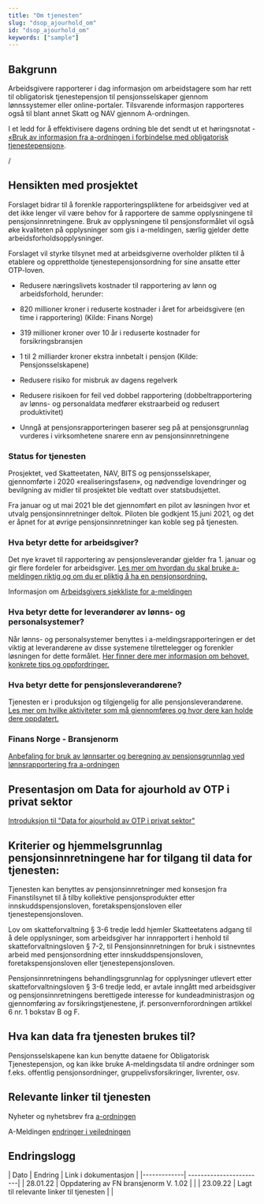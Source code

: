 ```yaml
---
title: "Om tjenesten"
slug: "dsop_ajourhold_om"
id: "dsop_ajourhold_om"
keywords: ["sample"]
---
```


## Bakgrunn
Arbeidsgivere rapporterer i dag informasjon om arbeidstagere som har rett til obligatorisk tjenestepensjon til pensjonsselskaper gjennom lønnssystemer eller online-portaler. Tilsvarende informasjon rapporteres også til blant annet Skatt og NAV gjennom A-ordningen.

I et ledd for å effektivisere dagens ordning ble det sendt ut et høringsnotat - [«Bruk av informasjon fra a-ordningen i forbindelse med obligatorisk tjenestepensjon»](https:/www.regjeringen.no/contentassets/c28bde5867704fcca0a195184631a747/horingsnotat--bruk-av-informasjon-fra-a-ordningen-i-forbindelse-med-obligatorisk-tjenestepensjon.pdf).

/

## Hensikten med prosjektet
Forslaget bidrar til å forenkle rapporteringspliktene for arbeidsgiver ved at det ikke lenger vil være behov for å rapportere de samme opplysningene til pensjonsinnretningene. Bruk av opplysningene til pensjonsformålet vil også øke kvaliteten på opplysninger som gis i a-meldingen, særlig gjelder dette arbeidsforholdsopplysninger.

Forslaget vil styrke tilsynet med at arbeidsgiverne overholder plikten til å etablere og opprettholde tjenestepensjonsordning for sine ansatte etter OTP-loven.

* Redusere næringslivets kostnader til rapportering av lønn og arbeidsforhold, herunder:
* 820 millioner kroner i reduserte kostnader i året for arbeidsgivere (en time i rapportering) (Kilde: Finans Norge)
* 319 millioner kroner over 10 år i reduserte kostnader for forsikringsbransjen
* 1 til 2 milliarder kroner ekstra innbetalt i pensjon (Kilde: Pensjonsselskapene)

* Redusere risiko for misbruk av dagens regelverk
* Redusere risikoen for feil ved dobbel rapportering (dobbeltrapportering av lønns- og personaldata medfører ekstraarbeid og redusert produktivitet)
* Unngå at pensjonsrapporteringen baserer seg på at pensjonsgrunnlag vurderes i virksomhetene snarere enn av pensjonsinnretningene

### Status for tjenesten
Prosjektet, ved Skatteetaten, NAV, BITS og pensjonsselskaper, gjennomførte i 2020 «realiseringsfasen», og nødvendige lovendringer og bevilgning av midler til prosjektet ble vedtatt over statsbudsjettet.

Fra januar og ut mai 2021 ble det gjennomført en pilot av løsningen hvor et utvalg pensjonsinnretninger deltok. Piloten ble godkjent 15.juni 2021, og det er åpnet for at øvrige pensjonsinnretninger kan koble seg på tjenesten.

### Hva betyr dette for arbeidsgiver?
Det nye kravet til rapportering av pensjonsleverandør gjelder fra 1. januar og gir flere fordeler for arbeidsgiver. [Les mer om hvordan du skal bruke a-meldingen riktig og om du er pliktig å ha en pensjonsordning.](https:/www.finansnorge.no/artikler/2021/q3/na-skal-pensjonsleverandor-oppgis-i-a-meldingen/)

Informasjon om [Arbeidsgivers sjekkliste for a-meldingen](https:/www.finansnorge.no/tema/avtaler-normer-og-regler/a-melding-for-pensjonsleverandorene/hva-betyr-dette-for-arbeidsgiver/arbeidsgivers-sjekkliste-for-a-melding/)

### Hva betyr dette for leverandører av lønns- og personalsystemer?
Når lønns- og personalsystemer benyttes i a-meldingsrapporteringen er det viktig at leverandørene av disse systemene tilrettelegger og forenkler løsningen for dette formålet. [Her finner dere mer informasjon om behovet, konkrete tips og oppfordringer.](https:/www.finansnorge.no/tema/avtaler-normer-og-regler/a-melding-for-pensjonsleverandorene/hva-betyr-dette-for-leverandorer-av-lonns--og-personalsystemer/)

### Hva betyr dette for pensjonsleverandørene?
Tjenesten er i produksjon og tilgjengelig for alle pensjonsleverandørene. [Les mer om hvilke aktiviteter som må gjennomføres og hvor dere kan holde dere oppdatert.](https:/www.finansnorge.no/tema/avtaler-normer-og-regler/a-melding-for-pensjonsleverandorene/hva-betyr-dette-for-pensjonsleverandorene/)

### Finans Norge - Bransjenorm
[Anbefaling for bruk av lønnsarter og beregning av
pensjonsgrunnlag ved lønnsrapportering fra
a-ordningen](https:/www.finansnorge.no/siteassets/dokumenter/maler-og-veiledere/anbefaling-for-bruk-av-lonnsarter-og-beregning-av-pensjonsgrunnlag-ved-lonnsrapportering-fra--a-ordningen.pdf)

## Presentasjon om Data for ajourhold av OTP i privat sektor
[Introduksjon til "Data for ajourhold av OTP i privat sektor"](/assets/Introduksjon_til_Data_for_ajourhold_av_OTP_i_privat_sektor_V1.pdf)

## Kriterier og hjemmelsgrunnlag pensjonsinnretningene har for tilgang til data for tjenesten:

Tjenesten kan benyttes av pensjonsinnretninger med konsesjon fra Finanstilsynet til å tilby kollektive pensjonsprodukter etter innskuddspensjonsloven, foretakspensjonsloven eller tjenestepensjonsloven.

Lov om skatteforvaltning &sect; 3-6 tredje ledd hjemler Skatteetatens adgang til å dele opplysninger, som arbeidsgiver har innrapportert i henhold til skatteforvaltningsloven &sect; 7-2, til Pensjonsinnretningen for bruk i sistnevntes arbeid med pensjonsordning etter innskuddspensjonsloven, foretakspensjonsloven eller tjenestepensjonsloven.

Pensjonsinnretningens behandlingsgrunnlag for opplysninger utlevert etter skatteforvaltningsloven &sect; 3-6 tredje ledd, er avtale inngått med arbeidsgiver og pensjonsinnretningens berettigede interesse for kundeadministrasjon og gjennomføring av forsikringstjenestene, jf. personvernforordningen artikkel 6 nr. 1 bokstav B og F.

## Hva kan data fra tjenesten brukes til?
Pensjonsselskapene kan kun benytte dataene for Obligatorisk Tjenestepensjon, og kan ikke bruke A-meldingsdata til andre ordninger som f.eks. offentlig pensjonsordninger, gruppelivsforsikringer, livrenter, osv.

## Relevante linker til tjenesten

Nyheter og nyhetsbrev fra [a-ordningen](https:/www.skatteetaten.no/bedrift-og-organisasjon/arbeidsgiver/a-meldingen/siste-fra-a-ordningen/)

A-Meldingen [endringer i veiledningen](https:/www.skatteetaten.no/bedrift-og-organisasjon/arbeidsgiver/a-meldingen/endringer-i-veiledningen/)

## Endringslogg

| Dato | Endring | Link i dokumentasjon |
|-------------| ------------------------|
| 28.01.22 | Oppdatering av FN bransjenorm V. 1.02 |  | | 23.09.22 | Lagt til relevante linker til tjenesten |  |